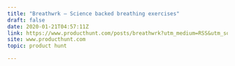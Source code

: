 ```yaml
---
title: "Breathwrk — Science backed breathing exercises"
draft: false
date: 2020-01-21T04:57:11Z
link: https://www.producthunt.com/posts/breathwrk?utm_medium=RSS&utm_source=hune
site: www.producthunt.com
topic: product hunt  

---
```

